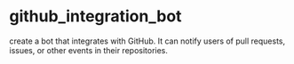 # github_integration_bot
create a bot that integrates with GitHub. It can notify users of pull requests, issues, or other events in their repositories.
